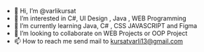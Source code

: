 - 👋 Hi, I’m @varlikursat
- 👀 I’m interested in C#, UI Design , Java , WEB Programming
- 🌱 I’m currently learning Java, C# , CSS JAVASCRIPT and Figma
- 💞️ I’m looking to collaborate on WEB Projects or OOP Project
- 📫 How to reach me send mail to kursatvarli13@gmail.com

<!---
varlikursat/varlikursat is a ✨ special ✨ repository because its `README.md` (this file) appears on your GitHub profile.
You can click the Preview link to take a look at your changes.
--->
